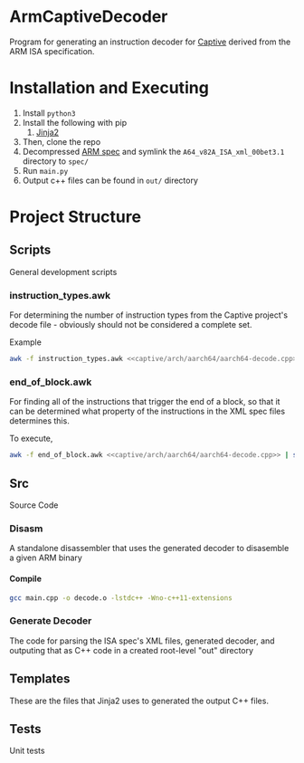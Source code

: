 # ArmCaptiveDecoder
Program for generating an instruction decoder for [Captive](https://github.com/tspink/captive) derived from the ARM ISA specification.

# Installation and Executing 

1. Install `python3`
2. Install the following with pip
    1. [Jinja2](https://jinja.palletsprojects.com/en/2.11.x/intro/#installation)
3. Then, clone the repo
4. Decompressed [ARM spec](https://developer.arm.com/-/media/developer/products/architecture/armv8-a-architecture/A64_v82A_ISA_xml_00bet3.1.tar.gz) and symlink the `A64_v82A_ISA_xml_00bet3.1` directory to `spec/`
5. Run `main.py` 
6. Output c++ files can be found in `out/` directory

# Project Structure

## Scripts

General development scripts

### instruction_types.awk
For determining the number of instruction types from the Captive project's decode file - obviously should not be considered a complete set. 

Example
```sh
awk -f instruction_types.awk <<captive/arch/aarch64/aarch64-decode.cpp>>
```

### end_of_block.awk
For finding all of the instructions that trigger the end of a block, so that it can be determined what property of the instructions in the XML spec files determines this.

To execute,
```sh
awk -f end_of_block.awk <<captive/arch/aarch64/aarch64-decode.cpp>> | sort | uniq | grep "true"
```

## Src

Source Code

### Disasm

A standalone disassembler that uses the generated decoder to disasemble a given ARM binary

#### Compile

```sh
gcc main.cpp -o decode.o -lstdc++ -Wno-c++11-extensions
```

### Generate Decoder

The code for parsing the ISA spec's XML files, generated decoder, and outputing that as C++ code in a created root-level "out" directory

## Templates

These are the files that Jinja2 uses to generated the output C++ files.

## Tests

Unit tests
